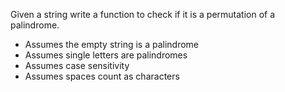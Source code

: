 Given a string write a function to check if it is a permutation of a palindrome.

- Assumes the empty string is a palindrome
- Assumes single letters are palindromes
- Assumes case sensitivity 
- Assumes spaces count as characters